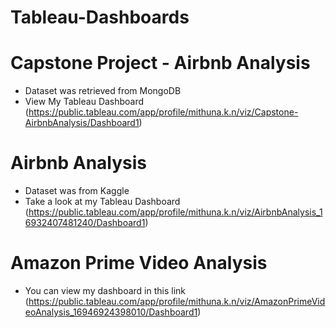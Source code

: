 # Tableau-Dashboards
# Capstone Project - Airbnb Analysis
* Dataset was retrieved from MongoDB
* View My Tableau Dashboard
(https://public.tableau.com/app/profile/mithuna.k.n/viz/Capstone-AirbnbAnalysis/Dashboard1)
# Airbnb Analysis
* Dataset was from Kaggle
* Take a look at my Tableau Dashboard
(https://public.tableau.com/app/profile/mithuna.k.n/viz/AirbnbAnalysis_16932407481240/Dashboard1)
# Amazon Prime Video Analysis
* You can view my dashboard in this link
(https://public.tableau.com/app/profile/mithuna.k.n/viz/AmazonPrimeVideoAnalysis_16946924398010/Dashboard1)
